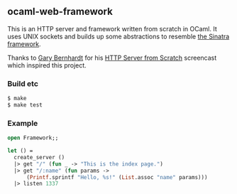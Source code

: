 ## ocaml-web-framework

This is an HTTP server and framework written from scratch in OCaml. It uses UNIX sockets and builds up some abstractions to resemble [the Sinatra framework](http://www.sinatrarb.com/).

Thanks to [Gary Bernhardt](http://twitter.com/garybernhardt) for his [HTTP Server from Scratch](https://www.destroyallsoftware.com/screencasts/catalog/http-server-from-scratch) screencast which inspired this project.

### Build etc

```sh
$ make
$ make test
```

### Example

```ocaml
open Framework;;

let () =
  create_server ()
  |> get "/" (fun _ -> "This is the index page.")
  |> get "/:name" (fun params ->
      (Printf.sprintf "Hello, %s!" (List.assoc "name" params)))
  |> listen 1337
```

